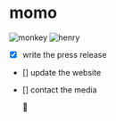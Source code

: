 # momo
![monkey](https://wp.technologyreview.com/wp-content/uploads/2020/05/the-rhesus-macaque-4002617_1920.jpg)
![henry](https://i.ytimg.com/vi/XLy-CfDg0jM/maxresdefault.jpg)
- [x] write the press release

- [] update the website    
- [] contact the media
  
  
  :grimacing:
